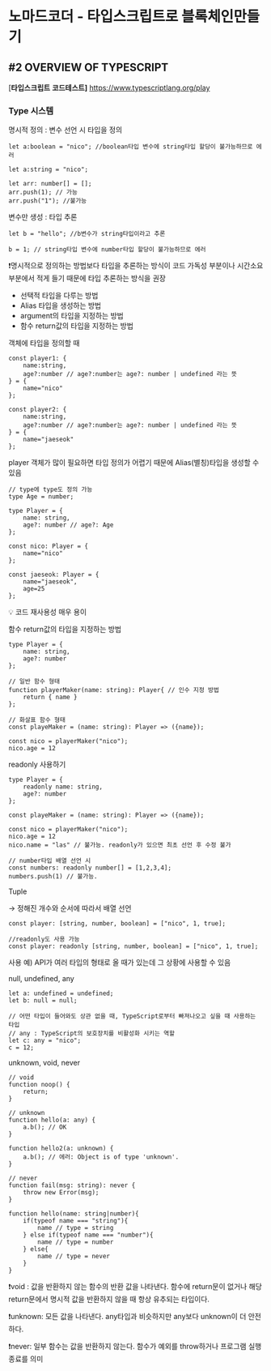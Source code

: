 # 노마드코더 - 타입스크립트로 블록체인만들기

## #2 OVERVIEW OF TYPESCRIPT

[**타입스크립트** **코드테스트]**
https://www.typescriptlang.org/play

### Type 시스템

명시적 정의 : 변수 선언 시 타입을 정의

```tsx
let a:boolean = "nico"; //boolean타입 변수에 string타입 할당이 불가능하므로 에러

let a:string = "nico";

let arr: number[] = [];
arr.push(1); // 가능
arr.push("1"); //불가능
```

변수만 생성 : 타입 추론

```tsx
let b = "hello"; //b변수가 string타입이라고 추론

b = 1; // string타입 변수에 number타입 할당이 불가능하므로 에러
```

❗️명시적으로 정의하는 방법보다 타입을 추론하는 방식이 코드 가독성 부분이나 시간소요 부분에서 적게 들기 때문에 타입 추론하는 방식을 권장

- 선택적 타입을 다루는 방법
- Alias 타입을 생성하는 방법
- argument의 타입을 지정하는 방법
- 함수 return값의 타입을 지정하는 방법

객체에 타입을 정의할 때

```tsx
const player1: {
	name:string,
	age?:number // age?:number는 age?: number | undefined 라는 뜻
} = {
	name="nico"
};

const player2: {
	name:string,
	age?:number // age?:number는 age?: number | undefined 라는 뜻
} = {
	name="jaeseok"
};
```

player 객체가 많이 필요하면 타입 정의가 어렵기 때문에 Alias(별칭)타입을 생성할 수 있음

```tsx
// type에 type도 정의 가능
type Age = number;

type Player = {
	name: string,
	age?: number // age?: Age
};

const nico: Player = {
	name="nico"
};

const jaeseok: Player = {
	name="jaeseok",
	age=25
};
```

💡 코드 재사용성 매우 용이

함수 return값의 타입을 지정하는 방법

```tsx
type Player = {
	name: string,
	age?: number
};

// 일반 함수 형태
function playerMaker(name: string): Player{ // 인수 지정 방법
	return { name }
};

// 화살표 함수 형태
const playeMaker = (name: string): Player => ({name});

const nico = playerMaker("nico");
nico.age = 12
```

readonly 사용하기

```tsx
type Player = {
	readonly name: string,
	age?: number
};

const playeMaker = (name: string): Player => ({name});

const nico = playerMaker("nico");
nico.age = 12
nico.name = "las" // 불가능. readonly가 있으면 최초 선언 후 수정 불가

// number타입 배열 선언 시
const numbers: readonly number[] = [1,2,3,4];
numbers.push(1) // 불가능.
```

Tuple

→ 정해진 개수와 순서에 따라서 배열 선언

```tsx
const player: [string, number, boolean] = ["nico", 1, true];

//readonly도 사용 가능
const player: readonly [string, number, boolean] = ["nico", 1, true];
```

사용 예) API가 여러 타입의 형태로 올 때가 있는데 그 상황에 사용할  수 있음

null, undefined, any

```tsx
let a: undefined = undefined;
let b: null = null;

// 어떤 타입이 들어와도 상관 없을 때, TypeScript로부터 빠져나오고 싶을 때 사용하는 타입
// any : TypeScript의 보호장치를 비활성화 시키는 역할
let c: any = "nico";
c = 12;
```

unknown, void, never

```tsx
// void
function noop() {
	return;
}

// unknown
function hello(a: any) {
	a.b(); // OK
}

function hello2(a: unknown) {
	a.b(); // 에러: Object is of type 'unknown'.
}

// never
function fail(msg: string): never {
	throw new Error(msg);
}

function hello(name: string|number){
	if(typeof name === "string"){
		name // type = string
	} else if(typeof name === "number"){
		name // type = number
	} else{
		name // type = never
	}
}
```

❗️void : 값을 반환하지 않는 함수의 반환 값을 나타낸다. 함수에 return문이 없거나 해당 return문에서 명시적 값을 반환하지 않을 때 항상 유추되는 타입이다.

❗️unknown: 모든 값을 나타낸다. any타입과 비슷하지만 any보다 unknown이 더 안전하다. 

❗️never: 일부 함수는 값을 반환하지 않는다. 함수가 예외를 throw하거나 프로그램 실행 종료를 의미